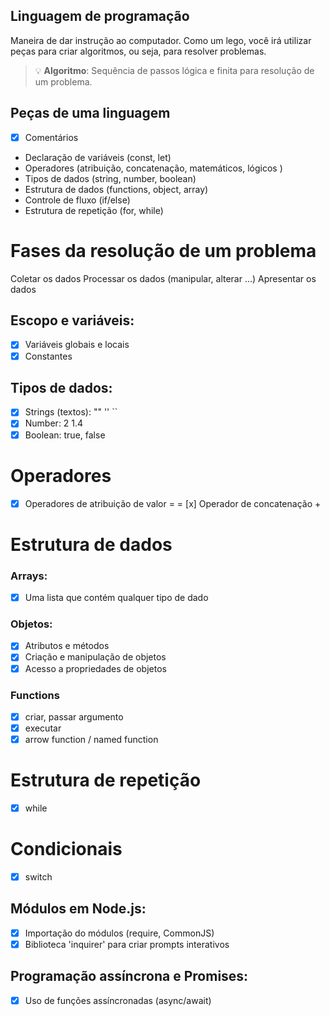 ## Linguagem de programação

Maneira de dar instrução ao computador.
Como um lego, você irá utilizar peças para criar algoritmos, ou seja, para resolver problemas.

> 💡 **Algoritmo**: Sequência de passos lógica e finita para resolução de um problema.

## Peças de uma linguagem

- [x] Comentários
- Declaração de variáveis (const, let)
- Operadores (atribuição, concatenação, matemáticos, lógicos )
- Tipos de dados (string, number, boolean)
- Estrutura de dados (functions, object, array)
- Controle de fluxo (if/else)
- Estrutura de repetição (for, while)

# Fases da resolução de um problema

Coletar os dados
Processar os dados (manipular, alterar ...)
Apresentar os dados

## Escopo e variáveis:

- [x] Variáveis globais e locais
- [x] Constantes

## Tipos de dados:

- [x] Strings (textos): "" '' ``
- [x] Number: 2 1.4
- [x] Boolean: true, false

# Operadores

- [x] Operadores de atribuição de valor =
= [x] Operador de concatenação +

# Estrutura de dados

### Arrays:

- [x] Uma lista que contém qualquer tipo de dado

### Objetos:

- [x] Atributos e métodos
- [x] Criação e manipulação de objetos
- [x] Acesso a propriedades de objetos

### Functions

- [x] criar, passar argumento
- [x] executar
- [x] arrow function / named function

# Estrutura de repetição
- [x] while

# Condicionais

- [x] switch

## Módulos em Node.js:

- [x] Importação do módulos (require, CommonJS)
- [x] Biblioteca 'inquirer' para criar prompts interativos

## Programação assíncrona e Promises:

- [x] Uso de funções assíncronadas (async/await)